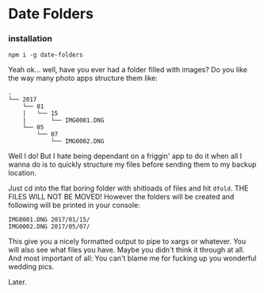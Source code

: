 # Date Folders

### installation

    npm i -g date-folders

Yeah ok... well, have you ever had a folder filled with images? Do you like the way many photo apps structure them like:

    .
    └── 2017
        └── 01
        |   └── 15
        |       └── IMG0001.DNG
        └── 05
            └── 07
                └── IMG0002.DNG

Well I do! But I hate being dependant on a friggin' app to do it when all I wanna do is to quickly structure my files before sending them to my backup location.

Just cd into the flat boring folder with shitloads of files and hit `dfold`. THE FILES WILL NOT BE MOVED! However the folders will be created and following will be printed in your console:

    IMG0001.DNG 2017/01/15/
    IMG0002.DNG 2017/05/07/

This give you a nicely formatted output to pipe to xargs or whatever. You will also see what files you have. Maybe you didn't think it through at all. And most important of all: You can't blame me for fucking up you wonderful wedding pics.

Later.
